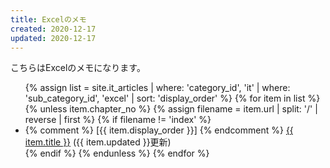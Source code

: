 ```yaml
---
title: Excelのメモ
created: 2020-12-17
updated: 2020-12-17
---
```

こちらはExcelのメモになります。

<ul>
    {% assign list = site.it_articles  | where: 'category_id', 'it'
                                       | where: 'sub_category_id', 'excel'
                                       | sort: 'display_order' %}
    {% for item in list %}
        {% unless item.chapter_no %}
            {% assign filename = item.url | split: '/' | reverse | first %}
            {% if filename != 'index' %}
                <li>
                {% comment %}
                [{{ item.display_order }}]
                {% endcomment %}
                <a href="{{ item.url }}.html">{{ item.title }}</a> ({{ item.updated }}更新)
                </li>
            {% endif %}
        {% endunless %}
    {% endfor %}
</ul>
